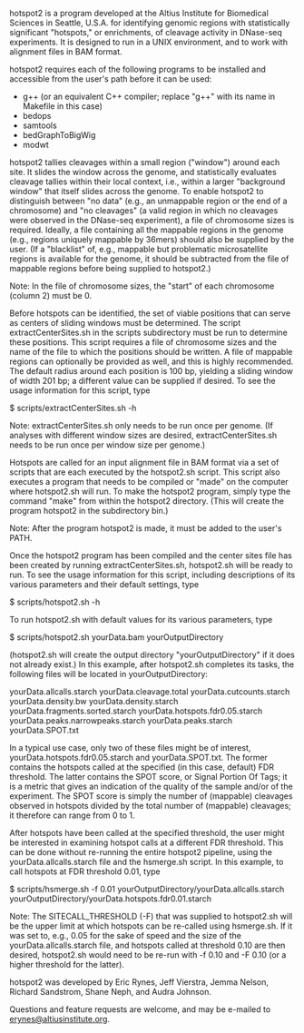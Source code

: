 hotspot2 is a program developed at the Altius Institute for Biomedical Sciences in Seattle, U.S.A.
for identifying genomic regions with statistically significant "hotspots," or enrichments,
of cleavage activity in DNase-seq experiments.  It is designed to run in a UNIX environment,
and to work with alignment files in BAM format.

hotspot2 requires each of the following programs to be installed and accessible from the user's path
before it can be used:
* g++ (or an equivalent C++ compiler; replace "g++" with its name in Makefile in this case)
* bedops
* samtools
* bedGraphToBigWig
* modwt

hotspot2 tallies cleavages within a small region ("window") around each site.  It slides the window
across the genome, and statistically evaluates cleavage tallies within their local context, i.e.,
within a larger "background window" that itself slides across the genome.  To enable hotspot2
to distinguish between "no data" (e.g., an unmappable region or the end of a chromosome) and
"no cleavages" (a valid region in which no cleavages were observed in the DNase-seq experiment),
a file of chromosome sizes is required.  Ideally, a file containing all the mappable regions
in the genome (e.g., regions uniquely mappable by 36mers) should also be supplied by the user.
(If a "blacklist" of, e.g., mappable but problematic microsatellite regions is available
for the genome, it should be subtracted from the file of mappable regions before being supplied
to hotspot2.)

Note:  In the file of chromosome sizes, the "start" of each chromosome (column 2) must be 0.

Before hotspots can be identified, the set of viable positions that can serve as centers of
sliding windows must be determined.  The script extractCenterSites.sh in the scripts subdirectory
must be run to determine these positions.  This script requires a file of chromosome sizes
and the name of the file to which the positions should be written.  A file of mappable regions
can optionally be provided as well, and this is highly recommended.  The default radius around
each position is 100 bp, yielding a sliding window of width 201 bp; a different value can be
supplied if desired.  To see the usage information for this script, type

$ scripts/extractCenterSites.sh -h

Note:  extractCenterSites.sh only needs to be run once per genome.  (If analyses with different
window sizes are desired, extractCenterSites.sh needs to be run once per window size per genome.)

Hotspots are called for an input alignment file in BAM format via a set of scripts that are
each executed by the hotspot2.sh script.  This script also executes a program that needs to
be compiled or "made" on the computer where hotspot2.sh will run.  To make the hotspot2 program,
simply type the command "make" from within the hotspot2 directory.  (This will create the program
hotspot2 in the subdirectory bin.)

Note:  After the program hotspot2 is made, it must be added to the user's PATH.

Once the hotspot2 program has been compiled and the center sites file has been created
by running extractCenterSites.sh, hotspot2.sh will be ready to run.  To see the usage information
for this script, including descriptions of its various parameters and their default settings, type

$ scripts/hotspot2.sh -h

To run hotspot2.sh with default values for its various parameters, type

$ scripts/hotspot2.sh yourData.bam yourOutputDirectory

(hotspot2.sh will create the output directory "yourOutputDirectory" if it does not already exist.)
In this example, after hotspot2.sh completes its tasks, the following files will be located
in yourOutputDirectory:

yourData.allcalls.starch
yourData.cleavage.total
yourData.cutcounts.starch
yourData.density.bw
yourData.density.starch
yourData.fragments.sorted.starch
yourData.hotspots.fdr0.05.starch
yourData.peaks.narrowpeaks.starch
yourData.peaks.starch
yourData.SPOT.txt

In a typical use case, only two of these files might be of interest, yourData.hotspots.fdr0.05.starch
and yourData.SPOT.txt.  The former contains the hotspots called at the specified (in this case, default)
FDR threshold.  The latter contains the SPOT score, or Signal Portion Of Tags; it is a metric that
gives an indication of the quality of the sample and/or of the experiment.  The SPOT score is simply
the number of (mappable) cleavages observed in hotspots divided by the total number of (mappable) cleavages;
it therefore can range from 0 to 1.

After hotspots have been called at the specified threshold, the user might be interested in examining
hotspot calls at a different FDR threshold.  This can be done without re-running the entire hotspot2
pipeline, using the yourData.allcalls.starch file and the hsmerge.sh script.  In this example, to call
hotspots at FDR threshold 0.01, type

$ scripts/hsmerge.sh -f 0.01 yourOutputDirectory/yourData.allcalls.starch yourOutputDirectory/yourData.hotspots.fdr0.01.starch

Note:  The SITECALL_THRESHOLD (-F) that was supplied to hotspot2.sh will be the upper limit at which
hotspots can be re-called using hsmerge.sh.  If it was set to, e.g., 0.05 for the sake of speed and
the size of the yourData.allcalls.starch file, and hotspots called at threshold 0.10 are then desired,
hotspot2.sh would need to be re-run with -f 0.10 and -F 0.10 (or a higher threshold for the latter).

hotspot2 was developed by Eric Rynes, Jeff Vierstra, Jemma Nelson, Richard Sandstrom, Shane Neph,
and Audra Johnson.

Questions and feature requests are welcome, and may be e-mailed to erynes@altiusinstitute.org.

